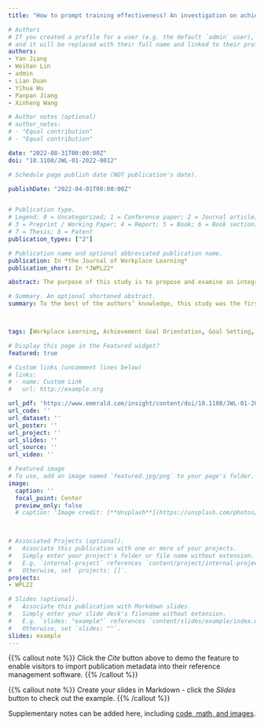 ```yaml
---
title: "How to prompt training effectiveness? An investigation on achievement goal setting intervention in workplace learning"

# Authors
# If you created a profile for a user (e.g. the default `admin` user), write the username (folder name) here 
# and it will be replaced with their full name and linked to their profile.
authors:
- Yan Jiang
- Weihan Lin
- admin
- Lian Duan
- Yihua Wu
- Panpan Jiang
- Xinheng Wang

# Author notes (optional)
# author_notes:
# - "Equal contribution"
# - "Equal contribution"

date: "2022-08-31T00:00:00Z"
doi: "10.1108/JWL-01-2022-0012"

# Schedule page publish date (NOT publication's date).

publishDate: "2022-04-01T00:00:00Z"


# Publication type.
# Legend: 0 = Uncategorized; 1 = Conference paper; 2 = Journal article;
# 3 = Preprint / Working Paper; 4 = Report; 5 = Book; 6 = Book section;
# 7 = Thesis; 8 = Patent
publication_types: ["2"]

# Publication name and optional abbreviated publication name.
publication: In *the Journal of Workplace Learning*
publication_short: In *JWPL22*

abstract: The purpose of this study is to propose and examine an integrated learning model for improving training effectiveness in workplace learning. Specifically, this study investigated the effect of achievement goal-setting intervention across three groups of new employees from a multinational medical company. During a three-day remote training program, the role of each achievement goal orientation (AGO) in goal setting intervention and their relations with trainees’ applied learning strategies were examined. This study proposed and validated an integrated training model for improving remote workplace learning effectiveness.

# Summary. An optional shortened abstract.
summary: To the best of the authors’ knowledge, this study was the first to combine the intervention of goal setting and types of AGOs into workplace learning. This study adds to previous research on goal setting theory and AGO theory for the practical application and proposes an effective model for learners’ adaptive remote learning. Findings of this study can be used to provide educational psychological insights for training and learning in both industrial and academic settings.



tags: [Workplace Learning, Achievement Goal Orientation, Goal Setting, Deep Learning, Training Effectiveness, Learning Behavior, Learning Intervention]

# Display this page in the Featured widget?
featured: true

# Custom links (uncomment lines below)
# links:
# - name: Custom Link
#   url: http://example.org

url_pdf: 'https://www.emerald.com/insight/content/doi/10.1108/JWL-01-2022-0012/full/pdf?title=how-to-prompt-training-effectiveness-an-investigation-on-achievement-goal-setting-intervention-in-workplace-learning'
url_code: ''
url_dataset: ''
url_poster: ''
url_project: ''
url_slides: ''
url_source: ''
url_video: ''

# Featured image
# To use, add an image named `featured.jpg/png` to your page's folder. 
image:
  caption: ''
  focal_point: Center
  preview_only: false
  # caption: 'Image credit: [**Unsplash**](https://unsplash.com/photos/pLCdAaMFLTE)'
  


# Associated Projects (optional).
#   Associate this publication with one or more of your projects.
#   Simply enter your project's folder or file name without extension.
#   E.g. `internal-project` references `content/project/internal-project/index.md`.
#   Otherwise, set `projects: []`.
projects:
- WPL22

# Slides (optional).
#   Associate this publication with Markdown slides.
#   Simply enter your slide deck's filename without extension.
#   E.g. `slides: "example"` references `content/slides/example/index.md`.
#   Otherwise, set `slides: ""`.
slides: example
---
```


{{% callout note %}}
Click the *Cite* button above to demo the feature to enable visitors to import publication metadata into their reference management software.
{{% /callout %}}

{{% callout note %}}
Create your slides in Markdown - click the *Slides* button to check out the example.
{{% /callout %}}

Supplementary notes can be added here, including [code, math, and images](https://wowchemy.com/docs/writing-markdown-latex/).
